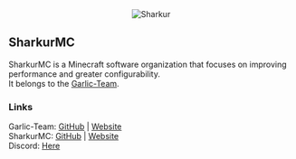 <div align="center">
    <img src="https://avatars.githubusercontent.com/u/107707992?s=200&v=4" alt="Sharkur" />
</div>

## SharkurMC
SharkurMC is a Minecraft software organization that focuses on improving performance and greater configurability.  
It belongs to the [Garlic-Team](https://github.com/Garlic-Team/).

### Links
Garlic-Team: [GitHub](https://github.com/Garlic-Team/) | [Website](https://rgarlic.eu)  
SharkurMC: [GitHub](https://github.com/SharkurMC) | [Website](https://purpur.rgarlic.eu)  
Discord: [Here](https://discord.gg/AjKJSBbGm2)  
